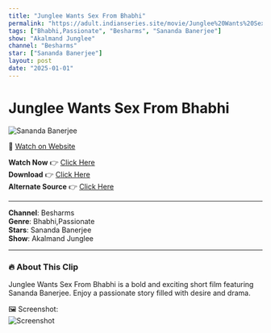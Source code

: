 ```yaml
---
title: "Junglee Wants Sex From Bhabhi"
permalink: "https://adult.indianseries.site/movie/Junglee%20Wants%20Sex%20From%20Bhabhi"
tags: ["Bhabhi,Passionate", "Besharms", "Sananda Banerjee"]
show: "Akalmand Junglee"
channel: "Besharms"
star: ["Sananda Banerjee"]
layout: post
date: "2025-01-01"
---
```


# Junglee Wants Sex From Bhabhi

![Sananda Banerjee](https://shorts.desisins.com/wp-content/uploads/2024/07/Sananda-Banerjee-Akalmand-Juglee-Besharms-Jungle-DesiSins.com_.jpg)

🔗 [Watch on Website](https://adult.indianseries.site/movie/Junglee%20Wants%20Sex%20From%20Bhabhi)

**Watch Now** 👉 [Click Here](https://adult.indianseries.site/movie/Junglee%20Wants%20Sex%20From%20Bhabhi)  
**Download** 👉 [Click Here](https://adult.indianseries.site/movie/Junglee%20Wants%20Sex%20From%20Bhabhi)  
**Alternate Source** 👉 [Click Here](https://adult.indianseries.site/movie/Junglee%20Wants%20Sex%20From%20Bhabhi)

---

**Channel**: Besharms  
**Genre**: Bhabhi,Passionate  
**Stars**: Sananda Banerjee  
**Show**: Akalmand Junglee

---

### 🔥 About This Clip

Junglee Wants Sex From Bhabhi is a bold and exciting short film featuring Sananda Banerjee. Enjoy a passionate story filled with desire and drama.
 
🖼️ Screenshot:  
![Screenshot](https://shorts.desisins.com/wp-content/uploads/2024/07/Sananda-Banerjee-Akalmand-Juglee-Besharms-Jungle-DesiSins.com_.jpg)
